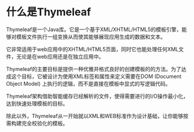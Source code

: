 # 什么是Thymeleaf

Thymeleaf是一个Java库。它是一个基于XML/XHTML/HTML5的模板引擎，能够对模板文件执行一组变换从而使其能够展现应用生成的数据和文本。

它非常适用于web应用中的XHTML/HTML5页面，同时它也能处理任何XML文件，无论是在web应用还是在独立应用中。

Thymeleaf的主要目标是提供一种优雅并格式良好的创建模板的的方法。为了达成这个目标，它被设计为使用XML标签和属性来定义需要在DOM (Document Object Model) 上执行的逻辑，而不是直接在模板中显式的写逻辑代码。

Thymeleaf架构借助智能缓存已经解析的文件，使得需要进行的I/O操作最小化，达到快速处理模板的目标。

除此以外，Thymeleaf从一开始就以XML和WEB标准作为设计基础，让你能够按需构建完全校验化的模板。
